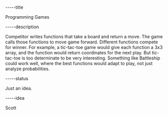 -----title

Programming Games

-----description

Competitor writes functions that take a board and return a move. The game calls those functions to move game forward. Different functions compete for winner.
For example, a tic-tac-toe game would give each function a 3x3 array, and the function would return coordinates for the next play.
But tic-tac-toe is too determinate to be very interesting.
Something like Battleship could work well, where the best functions would adapt to play, not just analyze probabilities.

-----status

Just an idea.

-----idea

Scott
